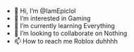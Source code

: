 - 👋 Hi, I’m @IamEpiclol
- 👀 I’m interested in Gaming
- 🌱 I’m currently learning Everything
- 💞️ I’m looking to collaborate on Nothing
- 📫 How to reach me Roblox duhhhh

<!---
✨GO AWAY✨
--->
